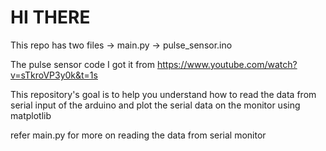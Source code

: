 # HI THERE
This repo has two files
-> main.py
-> pulse_sensor.ino

The pulse sensor code I got it from
https://www.youtube.com/watch?v=sTkroVP3y0k&t=1s

This repository's goal is to help you understand how to read
the data from serial input of the arduino and plot the serial data on
the monitor using matplotlib

refer main.py
for more on reading the data from serial monitor
